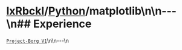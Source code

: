 # [lxRbckl](https://github.com/lxRbckl/lxRbckl/tree/main)/[Python](https://github.com/lxRbckl/lxRbckl/tree/main/Python)/matplotlib\n\n---\n## Experience
[`Project-Borg V1`](https://github.com/lxRbckl/Project-Borg/blob/V1/README.md)\n\n---\n